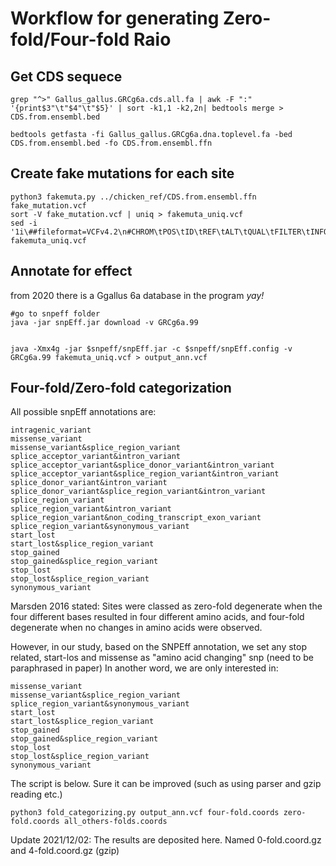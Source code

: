 # Workflow for generating Zero-fold/Four-fold Raio

## Get CDS sequece

```
grep "^>" Gallus_gallus.GRCg6a.cds.all.fa | awk -F ":" '{print$3"\t"$4"\t"$5}' | sort -k1,1 -k2,2n| bedtools merge > CDS.from.ensembl.bed

bedtools getfasta -fi Gallus_gallus.GRCg6a.dna.toplevel.fa -bed CDS.from.ensembl.bed -fo CDS.from.ensembl.ffn
```
## Create fake mutations for each site

```
python3 fakemuta.py ../chicken_ref/CDS.from.ensembl.ffn fake_mutation.vcf
sort -V fake_mutation.vcf | uniq > fakemuta_uniq.vcf
sed -i '1i\##fileformat=VCFv4.2\n#CHROM\tPOS\tID\tREF\tALT\tQUAL\tFILTER\tINFO\n' fakemuta_uniq.vcf
```

## Annotate for effect

from 2020 there is a Ggallus 6a database in the program *yay!*

```
#go to snpeff folder
java -jar snpEff.jar download -v GRCg6a.99
```


```

java -Xmx4g -jar $snpeff/snpEff.jar -c $snpeff/snpEff.config -v GRCg6a.99 fakemuta_uniq.vcf > output_ann.vcf

```

## Four-fold/Zero-fold categorization


All possible snpEff annotations are:

```
intragenic_variant
missense_variant
missense_variant&splice_region_variant
splice_acceptor_variant&intron_variant
splice_acceptor_variant&splice_donor_variant&intron_variant
splice_acceptor_variant&splice_region_variant&intron_variant
splice_donor_variant&intron_variant
splice_donor_variant&splice_region_variant&intron_variant
splice_region_variant
splice_region_variant&intron_variant
splice_region_variant&non_coding_transcript_exon_variant
splice_region_variant&synonymous_variant
start_lost
start_lost&splice_region_variant
stop_gained
stop_gained&splice_region_variant
stop_lost
stop_lost&splice_region_variant
synonymous_variant

```

Marsden 2016 stated:
Sites were classed as zero-fold degenerate when the four different bases resulted in four different amino acids, and four-fold degenerate when no changes in amino acids were observed.


However, in our study, based on the SNPEff annotation, we set any stop related, start-los and missense as "amino acid changing" snp (need to be paraphrased in paper)
In another word, we are only interested in:

```
missense_variant
missense_variant&splice_region_variant
splice_region_variant&synonymous_variant
start_lost
start_lost&splice_region_variant
stop_gained
stop_gained&splice_region_variant
stop_lost
stop_lost&splice_region_variant
synonymous_variant
```




The script is below. 
Sure it can be improved (such as using parser and gzip reading etc.)

```
python3 fold_categorizing.py output_ann.vcf four-fold.coords zero-fold.coords all_others-folds.coords
```

Update 2021/12/02:
The results are deposited here. Named 0-fold.coord.gz and 4-fold.coord.gz (gzip)
